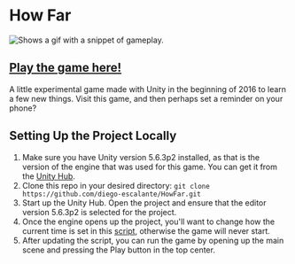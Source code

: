 # How Far

<picture>
  <source srcset="../assets/gameplay.gif?raw=true">
  <img alt="Shows a gif with a snippet of gameplay." src="../assets/gameplay.gif?raw=true">
</picture>

## [Play the game here!](https://diego-escalante.itch.io/how-far)
A little experimental game made with Unity in the beginning of 2016 to learn a few new things. Visit this game, and then perhaps set a reminder on your phone?

## Setting Up the Project Locally
1. Make sure you have Unity version 5.6.3p2 installed, as that is the version of the engine that was used for this game. You can get it from the [Unity Hub](https://unity.com/download).
2. Clone this repo in your desired directory: `git clone https://github.com/diego-escalante/HowFar.git`
3. Start up the Unity Hub. Open the project and ensure that the editor version 5.6.3p2 is selected for the project.
4. Once the engine opens up the project, you'll want to change how the current time is set in this [script](https://github.com/diego-escalante/HowFar/blob/master/Assets/Scripts/GameCtrl.cs), otherwise the game will never start.
5. After updating the script, you can run the game by opening up the main scene and pressing the Play button in the top center.
